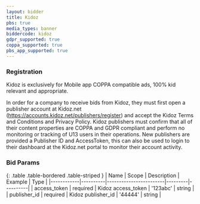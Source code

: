 ```yaml
---
layout: bidder
title: Kidoz
pbs: true
media_types: banner
biddercode: kidoz
gdpr_supported: true
coppa_supported: true
pbs_app_supported: true
---
```


### Registration

Kidoz is exclusively for Mobile app COPPA compatible ads, 100% kid relevant and appropriate.

In order for a company to receive bids from Kidoz, they must first open a publisher account at Kidoz.net
(https://accounts.kidoz.net/publishers/register) and accept the Kidoz Terms and Conditions and Privacy Policy.
Kidoz publishers must confirm that all of their content properties are COPPA and GDPR compliant and perform no monitoring
or tracking of U13 users in their operations.  New publishers are provided a Publisher ID and AccessToken, this can also
be used to login to their dashboard at the Kidoz.net portal to monitor their account activity.

### Bid Params

{: .table .table-bordered .table-striped }
| Name       | Scope    | Description            | Example | Type     |
|------------|----------|------------------------|---------|----------|
| access_token | required | Kidoz access_token | '123abc' | string |
| publisher_id | required | Kidoz publisher_id | '44444' | string |
